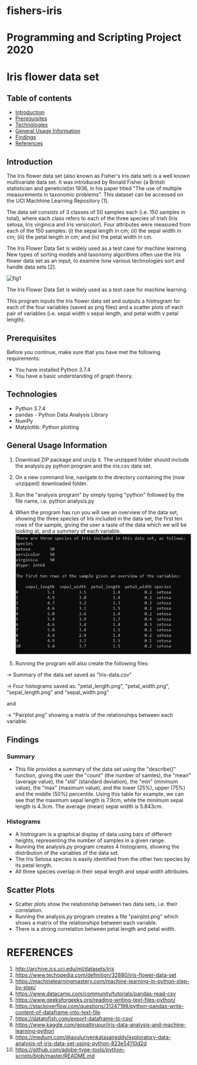 # fishers-iris
# Programming and Scripting Project 2020

# Iris flower data set

## Table of contents
* [Introduction](#introduction)
* [Prerequisites](#prerequisites)
* [Technologies](#technologies)
* [General Usage Information](#general_usage_information)
* [Findings](#findings)
* [References](#references)

## Introduction

The Iris flower data set (also known as Fisher's Iris data set) is a well known multivariate data set. It was introduced by Ronald Fisher (a British statistician and geneticist)in 1936, in his paper titled "The use of multiple measurements in taxonomic problems". This dataset can be accessed on the UCI Machhine Learning Repository [1].

The data set consists of 3 classes of 50 samples each (i.e. 150 samples in total), where each class refers to each of the three species of Irish (Iris setosa, Iris virginica and Iris versicolor). Four attributes were measured from each of the 150 samples: (i) the sepal length in cm; (ii) the sepal width in cm; (iii) the petal length in cm; and (iv) the petal width in cm.

The Iris Flower Data Set is widely used as a test case for machine learning. New types of sorting models and taxonomy algorithms often use the Iris flower data set as an input, to examine how various technologies sort and handle data sets [2].

![fig1](https://miro.medium.com/max/362/1*XN85Vu-SmkJc3TkwgTx5Kw.jpeg)

The Iris Flower Data Set is widely used as a test case for machine learning. 


This program inputs the Iris flower data set and outputs a histrogram for each of the four variables (saved as png files) and a scatter plots of each pair of variables (i.e. sepal width v sepal length, and petal width v petal length).

## Prerequisites

Before you continue, make sure that you have met the following requirements:
* You have installed Python 3.7.4
* You have a basic understanding of graph theory.

## Technologies

- Python 3.7.4
- pandas - Python Data Analysis Library
- NumPy
- Matplotlib: Python plotting 

## General Usage Information
1. Download ZIP package and unzip it. The unzipped folder should include the analysis.py python program and the iris.csv data set.
2. On a new command line, navigate to the directory containing the (now unzipped) downloaded folder.
3. Run the "analysis program" by simply typing "python" followed by the file name, i.e. python analysis.py
4. When the program has run you will see an overview of the data set, showing the three species of Iris included in the data set, the first ten rows of the sample, giving the user a taste of the data which we will be looking at, and a summery of each variable.
![Fig1](https://github.com/jbrad88/fishers-iris/blob/master/Screenshots%20and%20images/Fig1.JPG?raw=true)

5. Running the program will also create the following files:

-> Summary of the data set saved as "Iris-data.csv"

-> Four histograms saved as: "petal_length.png", "petal_width.png", "sepal_length.png" and "sepal_width.png"

and

-> "Pairplot.png" showing a matrix of the relationships between each variable. 


## Findings 

### Summary
* This file provides a summary of the data set using the "describe()" function, giving the user the "count" (the number of samles), the "mean" (average value), the "std" (standard deviation), the "min" (minimum value), the "max" (maximum value), and the lower (25%), upper (75%) and the middle (50%) percentile. Using this table for example, we can see that the maximum sepal length is 7.9cm, while the minimum sepal length is 4.3cm. The average (mean) sepal width is 5.843cm. 

### Histograms
* A histrogram is a graphical display of data using bars of different heights, representing the number of samples in a given range.
* Running the analysis.py program creates 4 histograms, showing the distribution of the variables of the data set.
* The Iris Setosa species is easily identified from the other two species by its petal length.
* All three species overlap in their sepal length and sepal width attributes.

## Scatter Plots
* Scatter plots show the relationship between two data sets, i.e. their correlation.
* Running the analysis.py program creates a file "pairplot.png" which shows a matrix of the relationships between each variable.
* There is a strong correlation between petal length and petal width.



# REFERENCES
1. http://archive.ics.uci.edu/ml/datasets/iris
2. https://www.techopedia.com/definition/32880/iris-flower-data-set
3. https://machinelearningmastery.com/machine-learning-in-python-step-by-step/
4. https://www.datacamp.com/community/tutorials/pandas-read-csv
5. https://www.geeksforgeeks.org/reading-writing-text-files-python/
6. https://stackoverflow.com/questions/31247198/python-pandas-write-content-of-dataframe-into-text-file
7. https://datatofish.com/export-dataframe-to-csv/
8. https://www.kaggle.com/gopaltirupur/iris-data-analysis-and-machine-learning-python
9. https://medium.com/@avulurivenkatasaireddy/exploratory-data-analysis-of-iris-data-set-using-python-823e54110d2d
10. https://github.com/adobe-type-tools/python-scripts/blob/master/README.md

